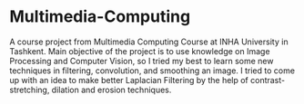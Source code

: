 # Multimedia-Computing
A course project from Multimedia Computing Course at INHA University in Tashkent. Main objective of the project is to use knowledge on Image Processing and Computer Vision, so I tried my best to learn some new techniques in filtering, convolution, and smoothing an image. I tried to come up with an idea to make better Laplacian Filtering by the help of contrast-stretching, dilation and erosion techniques.

